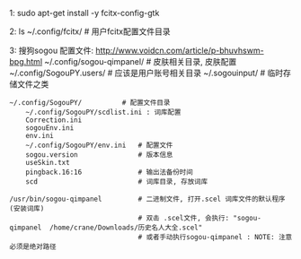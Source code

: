 
1: sudo apt-get install -y fcitx-config-gtk

2: ls ~/.config/fcitx/      # 用户fcitx配置文件目录

3: 搜狗sogou 配置文件: http://www.voidcn.com/article/p-bhuvhswm-bpg.html
    ~/.config/sogou-qimpanel/   # 皮肤相关目录, 皮肤配置
    ~/.config/SogouPY.users/    # 应该是用户账号相关目录
    ~/.sogouinput/              # 临时存储文件之类

    ~/.config/SogouPY/          # 配置文件目录
        ~/.config/SogouPY/scdlist.ini : 词库配置
        Correction.ini
        sogouEnv.ini
        env.ini
        ~/.config/SogouPY/env.ini   # 配置文件
        sogou.version               # 版本信息
        useSkin.txt
        pingback.16:16              # 输出法备份时间
        scd                         # 词库目录, 存放词库

    /usr/bin/sogou-qimpanel         # 二进制文件, 打开.scel 词库文件的默认程序(安装词库)
                                    # 双击 .scel文件, 会执行: "sogou-qimpanel  /home/crane/Downloads/历史名人大全.scel"
                                    # 或者手动执行sogou-qimpanel : NOTE: 注意必须是绝对路径
